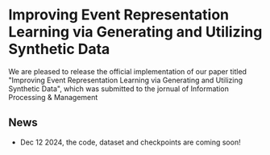 
# Improving Event Representation Learning via Generating and Utilizing Synthetic Data

We are pleased to release the official implementation of our paper titled "Improving Event Representation Learning via Generating and Utilizing Synthetic Data", which was submitted to the jornual of Information Processing & Management

## News

- Dec 12 2024, the code, dataset and checkpoints are coming soon!
